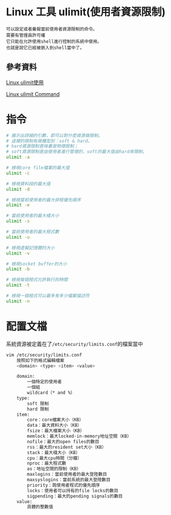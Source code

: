 # Linux 工具 ulimit(使用者資源限制)

```
可以設定或者彙報當前使用者資源限制的命令。
需要有管理員許可權
它只能在允許使用shell進行控制的系統中使用。
也就是說它已經被嵌入到shell當中了。
```

## 參考資料

[Linux ulimit使用](https://iter01.com/585301.html)

[Linux ulimit Command](https://linuxhint.com/linux_ulimit_command/)

# 指令

```bash
# 展示出詳細的引數，即可以對什麼資源做限制。
# 這裡的限制有兩種型別：soft & hard。
# hard資源限制意味著是物理限制；
# soft資源限制是由使用者進行管理的，soft的最大值由hard來限制。
ulimit -a

# 檢視core file檔案的最大值
ulimit -c

# 檢視資料段的最大值
ulimit -d

# 檢視當前使用者的最大排程優先順序
ulimit -e

# 當前使用者的最大棧大小
ulimit -s

# 當前使用者的最大程式數
ulimit -u

# 檢視虛擬記憶體的大小
ulimit -v

# 檢視socket buffer的大小
ulimit -b

# 檢視每個程式允許執行的時間
ulimit -t

# 檢視一個程式可以最多有多少檔案描述符
ulimit -n
```

# 配置文檔

系統資源被定義在了`/etc/security/limits.conf`的檔案當中

```bash
vim /etc/security/limits.conf
	按照如下的格式編輯檔案
	<domain> <type> <item> <value>

	domain:
		一個特定的使用者
		一個組
		wildcard（* and %）
	type:
		soft 限制
		hard 限制
	item:
		core：core檔案大小（KB）
		data：最大資料大小（KB）
		fsize：最大檔案大小（KB）
		memlock：最大locked-in-memory地址空間（KB）
		nofile：最大的open files的數目
		rss：最大的resident set大小（KB）
		stack：最大棧大小（KB）
		cpu：最大cpu時間（分鐘）
		nproc：最大程式數
		as：地址空間的限制（KB）
		maxlogins：當前使用者的最大登陸數目
		maxsyslogins：當前系統的最大登陸數目
		priority：跑使用者程式的優先順序
		locks：使用者可以持有的file locks的數目
		sigpending：最大的pending signals的數目
	value:
		具體的整數值
```